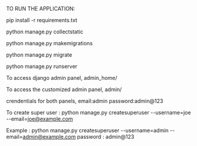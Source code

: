 TO RUN THE APPLICATION:


pip install -r requirements.txt

python manage.py collectstatic

python manage.py makemigrations

python manage.py migrate

python manage.py runserver

To access django admin panel,
admin_home/

To access the customized admin panel,
admin/

crendentials for both panels,
email:admin
password:admin@123

To create super user :
python manage.py createsuperuser --username=joe --email=joe@example.com

Example :
python manage.py createsuperuser --username=admin --email=admin@example.com
password : admin@123

